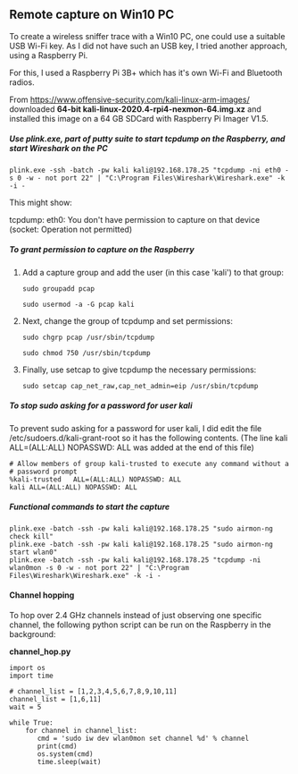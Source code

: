 Remote capture on Win10 PC
--------------------------

To create a wireless sniffer trace with a Win10 PC, one could use a suitable USB Wi-Fi key. 
As I did not have such an USB key, I tried another approach, using a Raspberry Pi.

For this, I used a Raspberry Pi 3B+ which has it's own Wi-Fi and Bluetooth radios.

From https://www.offensive-security.com/kali-linux-arm-images/ downloaded 
**64-bit kali-linux-2020.4-rpi4-nexmon-64.img.xz** and installed this image
on a 64 GB SDCard with Raspberry Pi Imager V1.5.

##### Use plink.exe, part of putty suite to start tcpdump on the Raspberry, and start Wireshark on the PC

    plink.exe -ssh -batch -pw kali kali@192.168.178.25 "tcpdump -ni eth0 -s 0 -w - not port 22" | "C:\Program Files\Wireshark\Wireshark.exe" -k -i -

This might show:

tcpdump: eth0: You don't have permission to capture on that device
(socket: Operation not permitted)

##### To grant permission to capture on the Raspberry

1. Add a capture group and add the user (in this case 'kali') to that group:
   
    `sudo groupadd pcap`
   
    `sudo usermod -a -G pcap kali`


2. Next, change the group of tcpdump and set permissions:
   
    `sudo chgrp pcap /usr/sbin/tcpdump`
   
    `sudo chmod 750 /usr/sbin/tcpdump`


3. Finally, use setcap to give tcpdump the necessary permissions:
   
    `sudo setcap cap_net_raw,cap_net_admin=eip /usr/sbin/tcpdump`

##### To stop sudo asking for a password for user kali

To prevent sudo asking for a password for user kali, I did edit the file /etc/sudoers.d/kali-grant-root so it has the following contents.
(The line kali ALL=(ALL:ALL) NOPASSWD: ALL was added at the end of this file)

	# Allow members of group kali-trusted to execute any command without a
	# password prompt
	%kali-trusted   ALL=(ALL:ALL) NOPASSWD: ALL
	kali ALL=(ALL:ALL) NOPASSWD: ALL

##### Functional commands to start the capture

	plink.exe -batch -ssh -pw kali kali@192.168.178.25 "sudo airmon-ng check kill"
	plink.exe -batch -ssh -pw kali kali@192.168.178.25 "sudo airmon-ng start wlan0"
	plink.exe -batch -ssh -pw kali kali@192.168.178.25 "tcpdump -ni wlan0mon -s 0 -w - not port 22" | "C:\Program Files\Wireshark\Wireshark.exe" -k -i -

#### Channel hopping

To hop over 2.4 GHz channels instead of just observing one specific channel, the following python script can be run on the Raspberry in the background:

**channel_hop.py**

    import os
    import time
    
    # channel_list = [1,2,3,4,5,6,7,8,9,10,11]
    channel_list = [1,6,11]
    wait = 5
    
    while True:
        for channel in channel_list:
           cmd = 'sudo iw dev wlan0mon set channel %d' % channel
           print(cmd)
           os.system(cmd)
           time.sleep(wait)

